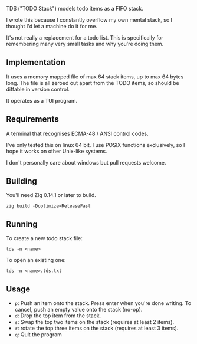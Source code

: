 TDS ("TODO Stack") models todo items as a FIFO stack.

I wrote this because I constantly overflow my own mental stack, so I thought I'd let a machine do it for me.

It's not really a replacement for a todo list. This is specifically for remembering many very small tasks and why you're doing them.

## Implementation

It uses a memory mapped file of max 64 stack items, up to max 64 bytes long. The file is all zeroed out apart from the TODO items, so should be diffable in version control.

It operates as a TUI program.

## Requirements

A terminal that recognises ECMA-48 / ANSI control codes.

I've only tested this on linux 64 bit. I use POSIX functions exclusively, so I hope it works on other Unix-like systems.

I don't personally care about windows but pull requests welcome.

## Building

You'll need Zig 0.14.1 or later to build.

`zig build -Doptimize=ReleaseFast`

## Running

To create a new todo stack file:
```
tds -n <name>
```

To open an existing one:
```
tds -n <name>.tds.txt
```

## Usage

- `p`: Push an item onto the stack. Press enter when you're done writing. To cancel, push an empty value onto the stack (no-op).
- `d`: Drop the top item from the stack.
- `s`: Swap the top two items on the stack (requires at least 2 items).
- `r`: rotate the top three items on the stack (requires at least 3 items).
- `q`: Quit the program
